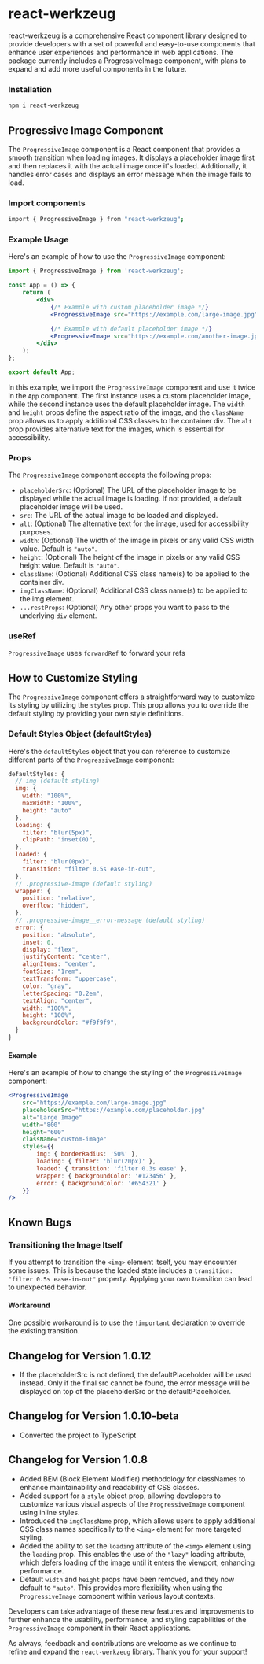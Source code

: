 # react-werkzeug

react-werkzeug is a comprehensive React component library designed to provide developers with a set of powerful and easy-to-use components that enhance user experiences and performance in web
applications. The package currently includes a ProgressiveImage component, with plans to expand and add more useful components in the future.

### Installation

```bash
npm i react-werkzeug
```

## Progressive Image Component

The `ProgressiveImage` component is a React component that provides a smooth transition when loading images. It displays a placeholder image first and then replaces it with the actual image once it's
loaded. Additionally, it handles error cases and displays an error message when the image fails to load.

### Import components

```bash
import { ProgressiveImage } from "react-werkzeug";
```

### Example Usage

Here's an example of how to use the `ProgressiveImage` component:

```jsx
import { ProgressiveImage } from 'react-werkzeug';

const App = () => {
    return (
        <div>
            {/* Example with custom placeholder image */}
            <ProgressiveImage src="https://example.com/large-image.jpg" placeholderSrc="https://example.com/placeholder.jpg" alt="Large Image" width="800" height="600" className="custom-image" />

            {/* Example with default placeholder image */}
            <ProgressiveImage src="https://example.com/another-image.jpg" alt="Another Image" width="400" height="300" />
        </div>
    );
};

export default App;
```

In this example, we import the `ProgressiveImage` component and use it twice in the `App` component. The first instance uses a custom placeholder image, while the second instance uses the default
placeholder image. The `width` and `height` props define the aspect ratio of the image, and the `className` prop allows us to apply additional CSS classes to the container div. The `alt` prop provides
alternative text for the images, which is essential for accessibility.

### Props

The `ProgressiveImage` component accepts the following props:

-   `placeholderSrc`: (Optional) The URL of the placeholder image to be displayed while the actual image is loading. If not provided, a default placeholder image will be used.
-   `src`: The URL of the actual image to be loaded and displayed.
-   `alt`: (Optional) The alternative text for the image, used for accessibility purposes.
-   `width`: (Optional) The width of the image in pixels or any valid CSS width value. Default is `"auto"`.
-   `height`: (Optional) The height of the image in pixels or any valid CSS height value. Default is `"auto"`.
-   `className`: (Optional) Additional CSS class name(s) to be applied to the container div.
-   `imgClassName`: (Optional) Additional CSS class name(s) to be applied to the img element.
-   `...restProps`: (Optional) Any other props you want to pass to the underlying `div` element.

### useRef

`ProgressiveImage` uses `forwardRef` to forward your refs

## How to Customize Styling

The `ProgressiveImage` component offers a straightforward way to customize its styling by utilizing the `styles` prop. This prop allows you to override the default styling by providing your own style
definitions.

### Default Styles Object (defaultStyles)

Here's the `defaultStyles` object that you can reference to customize different parts of the `ProgressiveImage` component:

```jsx
defaultStyles: {
  // img (default styling)
  img: {
    width: "100%",
    maxWidth: "100%",
    height: "auto"
  },
  loading: {
    filter: "blur(5px)",
    clipPath: "inset(0)",
  },
  loaded: {
    filter: "blur(0px)",
    transition: "filter 0.5s ease-in-out",
  },
  // .progressive-image (default styling)
  wrapper: {
    position: "relative",
    overflow: "hidden",
  },
  // .progressive-image__error-message (default styling)
  error: {
    position: "absolute",
    inset: 0,
    display: "flex",
    justifyContent: "center",
    alignItems: "center",
    fontSize: "1rem",
    textTransform: "uppercase",
    color: "gray",
    letterSpacing: "0.2em",
    textAlign: "center",
    width: "100%",
    height: "100%",
    backgroundColor: "#f9f9f9",
  }
}
```

#### Example

Here's an example of how to change the styling of the `ProgressiveImage` component:

```jsx
<ProgressiveImage
    src="https://example.com/large-image.jpg"
    placeholderSrc="https://example.com/placeholder.jpg"
    alt="Large Image"
    width="800"
    height="600"
    className="custom-image"
    styles={{
        img: { borderRadius: '50%' },
        loading: { filter: 'blur(20px)' },
        loaded: { transition: 'filter 0.3s ease' },
        wrapper: { backgroundColor: '#123456' },
        error: { backgroundColor: '#654321' }
    }}
/>
```

## Known Bugs

### Transitioning the Image Itself

If you attempt to transition the `<img>` element itself, you may encounter some issues. This is because the loaded state includes a `transition: "filter 0.5s ease-in-out"` property. Applying your own
transition can lead to unexpected behavior.

#### Workaround

One possible workaround is to use the `!important` declaration to override the existing transition.

## Changelog for Version 1.0.12

-   If the placeholderSrc is not defined, the defaultPlaceholder will be used instead. Only if the final src cannot be found, the error message will be displayed on top of the placeholderSrc or the
    defaultPlaceholder.

## Changelog for Version 1.0.10-beta

-   Converted the project to TypeScript

## Changelog for Version 1.0.8

-   Added BEM (Block Element Modifier) methodology for classNames to enhance maintainability and readability of CSS classes.
-   Added support for a `style` object prop, allowing developers to customize various visual aspects of the `ProgressiveImage` component using inline styles.
-   Introduced the `imgClassName` prop, which allows users to apply additional CSS class names specifically to the `<img>` element for more targeted styling.
-   Added the ability to set the `loading` attribute of the `<img>` element using the `loading` prop. This enables the use of the `"lazy"` loading attribute, which defers loading of the image until it
    enters the viewport, enhancing performance.
-   Default `width` and `height` props have been removed, and they now default to `"auto"`. This provides more flexibility when using the `ProgressiveImage` component within various layout contexts.

Developers can take advantage of these new features and improvements to further enhance the usability, performance, and styling capabilities of the `ProgressiveImage` component in their React
applications.

As always, feedback and contributions are welcome as we continue to refine and expand the `react-werkzeug` library. Thank you for your support!

